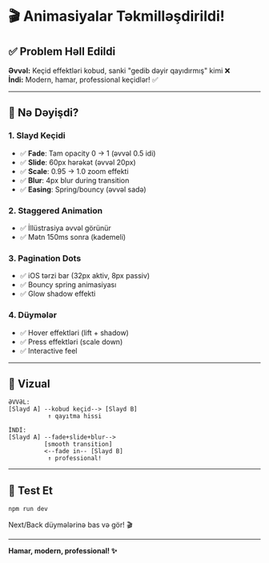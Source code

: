 # 🎬 Animasiyalar Təkmilləşdirildi!

## ✅ Problem Həll Edildi

**Əvvəl:** Keçid effektləri kobud, sanki "gedib dəyir qayıdırmış" kimi ❌  
**İndi:** Modern, hamar, professional keçidlər! ✅

---

## 🎯 Nə Dəyişdi?

### 1. Slayd Keçidi
- ✅ **Fade**: Tam opacity 0 → 1 (əvvəl 0.5 idi)
- ✅ **Slide**: 60px hərəkət (əvvəl 20px)
- ✅ **Scale**: 0.95 → 1.0 zoom effekti
- ✅ **Blur**: 4px blur during transition
- ✅ **Easing**: Spring/bouncy (əvvəl sadə)

### 2. Staggered Animation
- ✅ İllüstrasiya əvvəl görünür
- ✅ Mətn 150ms sonra (kademeli)

### 3. Pagination Dots
- ✅ iOS tərzi bar (32px aktiv, 8px passiv)
- ✅ Bouncy spring animasiyası
- ✅ Glow shadow effekti

### 4. Düymələr
- ✅ Hover effektləri (lift + shadow)
- ✅ Press effektləri (scale down)
- ✅ Interactive feel

---

## 🎨 Vizual

```
ƏVVƏL:
[Slayd A] --kobud keçid--> [Slayd B]
           ↑ qayıtma hissi

İNDİ:
[Slayd A] --fade+slide+blur--> 
          [smooth transition]
          <--fade in-- [Slayd B]
           ↑ professional!
```

---

## 🧪 Test Et

```bash
npm run dev
```

Next/Back düymələrinə bas və gör! 🎬

---

**Hamar, modern, professional! ✨**
